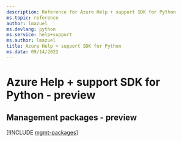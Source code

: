 ```yaml
---
description: Reference for Azure Help + support SDK for Python
ms.topic: reference
author: lmazuel
ms.devlang: python
ms.service: help+support
ms.author: lmazuel
title: Azure Help + support SDK for Python
ms.data: 09/14/2022
---
```

# Azure Help + support SDK for Python - preview

## Management packages - preview
[!INCLUDE [mgmt-packages](help-+-support-mgmt-index.md)]